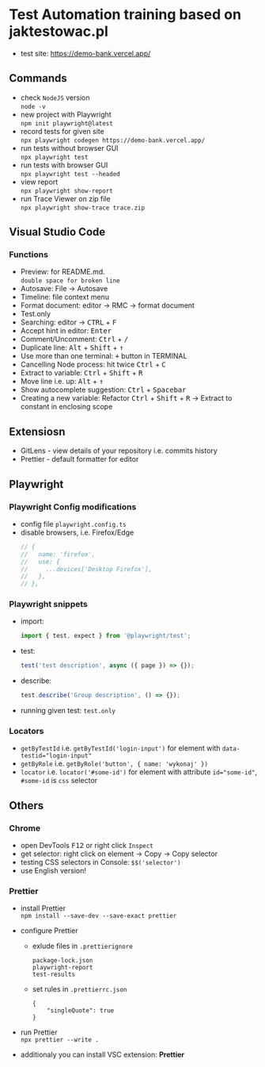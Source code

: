 # Test Automation training based on jaktestowac.pl

- test site: https://demo-bank.vercel.app/

## Commands

- check `NodeJS` version  
  `node -v`
- new project with Playwright  
  `npm init playwright@latest`
- record tests for given site  
  `npx playwright codegen https://demo-bank.vercel.app/`
- run tests without browser GUI  
  `npx playwright test`
- run tests with browser GUI  
  `npx playwright test --headed`
- view report  
  `npx playwright show-report`
- run Trace Viewer on zip file  
   `npx playwright show-trace trace.zip`

## Visual Studio Code

### Functions

- Preview: for README.md.  
   `double space for broken line`
- Autosave: File -> Autosave
- Timeline: file context menu
- Format document: editor -> RMC -> format document
- Test.only
- Searching: editor -> <kbd>CTRL</kbd> + <kbd>F</kbd>
- Accept hint in editor: <kbd>Enter</kbd>
- Comment/Uncomment: <kbd>Ctrl</kbd> + <kbd>/</kbd>
- Duplicate line: <kbd>Alt</kbd> + <kbd>Shift</kbd> + <kbd>↑</kbd>
- Use more than one terminal: <kbd>+</kbd> button in TERMINAL
- Cancelling Node process: hit twice <kbd>Ctrl</kbd> + <kbd>C</kbd>
- Extract to variable: <kbd>Ctrl</kbd> + <kbd>Shift</kbd> + <kbd>R</kbd>
- Move line i.e. up: <kbd>Alt</kbd> + <kbd>↑</kbd>
- Show autocomplete suggestion: <kbd>Ctrl</kbd> + <kbd>Spacebar</kbd>
- Creating a new variable: Refactor <kbd>Ctrl</kbd> + <kbd>Shift</kbd> + <kbd>R</kbd> -> Extract to constant in enclosing scope

## Extensiosn

- GitLens - view details of your repository i.e. commits history
- Prettier - default formatter for editor

## Playwright

### Playwright Config modifications

- config file `playwright.config.ts`
- disable browsers, i.e. Firefox/Edge
  ```javascript
  // {
  //   name: 'firefox',
  //   use: {
  //     ...devices['Desktop Firefox'],
  //   },
  // },
  ```

### Playwright snippets

- import:
  ```typescript
  import { test, expect } from '@playwright/test';
  ```
- test:
  ```typescript
  test('test description', async ({ page }) => {});
  ```
- describe:

  ```typescript
  test.describe('Group description', () => {});
  ```

- running given test: `test.only`

### Locators

- `getByTestId` i.e. `getByTestId('login-input')` for element with `data-testid="login-input"`
- `getByRole` i.e. `getByRole('button', { name: 'wykonaj' })`
- `locator` i.e. `locator('#some-id')` for element with attribute `id="some-id"`, `#some-id` is `css` selector

## Others

### Chrome

- open DevTools <kbd>F12</kbd> or right click `Inspect`
- get selector: right click on element -> Copy -> Copy selector
- testing CSS selectors in Console: `$$('selector')`
- use English version!

### Prettier

- install Prettier  
  `npm install --save-dev --save-exact prettier`
- configure Prettier

  - exlude files in `.prettierignore`

    ```
    package-lock.json
    playwright-report
    test-results

    ```

  - set rules in `.prettierrc.json`
    ```
    {
        "singleQuote": true
    }
    ```

- run Prettier  
  `npx prettier --write .`
- additionaly you can install VSC extension: **Prettier**
